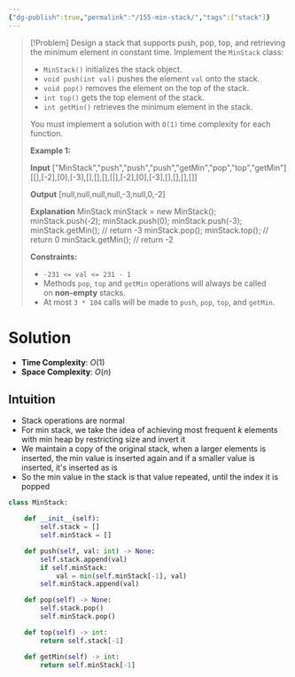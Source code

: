 ```yaml
---
{"dg-publish":true,"permalink":"/155-min-stack/","tags":["stack"]}
---
```


>[!Problem]
>Design a stack that supports push, pop, top, and retrieving the minimum element in constant time.
> Implement the `MinStack` class:
> 
> - `MinStack()` initializes the stack object.
> - `void push(int val)` pushes the element `val` onto the stack.
> - `void pop()` removes the element on the top of the stack.
> - `int top()` gets the top element of the stack.
> - `int getMin()` retrieves the minimum element in the stack.
> 
> You must implement a solution with `O(1)` time complexity for each function.
> 
> **Example 1:**
> 
> **Input**
> ["MinStack","push","push","push","getMin","pop","top","getMin"]
> [[],[-2],[0],[-3],[],[],[],[\|],[-2],[0],[-3],[],[],[],[]]
> 
> **Output**
> [null,null,null,null,-3,null,0,-2]
> 
> **Explanation**
> MinStack minStack = new MinStack();
> minStack.push(-2);
> minStack.push(0);
> minStack.push(-3);
> minStack.getMin(); // return -3
> minStack.pop();
> minStack.top();    // return 0
> minStack.getMin(); // return -2
> 
> **Constraints:**
> 
> - `-231 <= val <= 231 - 1`
> - Methods `pop`, `top` and `getMin` operations will always be called on **non-empty** stacks.
> - At most `3 * 104` calls will be made to `push`, `pop`, `top`, and `getMin`.

# Solution
- **Time Complexity**: $O(1)$
- **Space Complexity**: $O(n)$
## Intuition
- Stack operations are normal
- For min stack, we take the idea of achieving most frequent $k$ elements with min heap by restricting size and invert it
- We maintain a copy of the original stack, when a larger elements is inserted, the min value is inserted again and if a smaller value is inserted, it's inserted as is
- So the min value in the stack is that value repeated, until the index it is popped
```python
class MinStack:

    def __init__(self):
        self.stack = []
        self.minStack = []

    def push(self, val: int) -> None:
        self.stack.append(val)
        if self.minStack:
            val = min(self.minStack[-1], val)
        self.minStack.append(val)

    def pop(self) -> None:
        self.stack.pop()
        self.minStack.pop()

    def top(self) -> int:
        return self.stack[-1]

    def getMin(self) -> int:
        return self.minStack[-1]
```